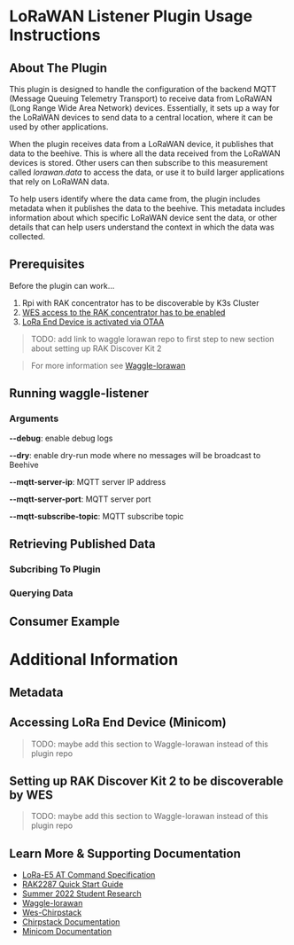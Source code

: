 # LoRaWAN Listener Plugin Usage Instructions

## About The Plugin

This plugin is designed to handle the configuration of the backend MQTT (Message Queuing Telemetry Transport) to receive data from LoRaWAN (Long Range Wide Area Network) devices. Essentially, it sets up a way for the LoRaWAN devices to send data to a central location, where it can be used by other applications.

When the plugin receives data from a LoRaWAN device, it publishes that data to the beehive. This is where all the data received from the LoRaWAN devices is stored. Other users can then subscribe to this measurement called *lorawan.data* to access the data, or use it to build larger applications that rely on LoRaWAN data.

To help users identify where the data came from, the plugin includes metadata when it publishes the data to the beehive. This metadata includes information about which specific LoRaWAN device sent the data, or other details that can help users understand the context in which the data was collected.

## Prerequisites

Before the plugin can work...
1) Rpi with RAK concentrator has to be discoverable by K3s Cluster
1) [WES access to the RAK concentrator has to be enabled](https://github.com/waggle-sensor/waggle-lorawan/blob/main/README.md#enabling-wes-access-to-the-rak-concentrator)
1) [LoRa End Device is activated via OTAA](https://github.com/waggle-sensor/waggle-lorawan/blob/main/README.md#configuring-the-wes-lorawan)

>TODO: add link to waggle lorawan repo to first step to new section about setting up RAK Discover Kit 2

>For more information see [Waggle-lorawan](https://github.com/waggle-sensor/waggle-lorawan)

## Running waggle-listener

### Arguments

**--debug**: enable debug logs

**--dry**: enable dry-run mode where no messages will be broadcast to Beehive

**--mqtt-server-ip**: MQTT server IP address

**--mqtt-server-port**: MQTT server port

**--mqtt-subscribe-topic**: MQTT subscribe topic

## Retrieving Published Data

### Subcribing To Plugin

### Querying Data

## Consumer Example





# Additional Information

## Metadata

## Accessing LoRa End Device (Minicom)

>TODO: maybe add this section to Waggle-lorawan instead of this plugin repo

## Setting up RAK Discover Kit 2 to be discoverable by WES


>TODO: maybe add this section to Waggle-lorawan instead of this plugin repo


## Learn More & Supporting Documentation

- [LoRa-E5 AT Command Specification](https://files.seeedstudio.com/products/317990687/res/LoRa-E5%20AT%20Command%20Specification_V1.0%20.pdf)
- [RAK2287 Quick Start Guide](https://docs.rakwireless.com/Product-Categories/WisLink/RAK2287/Quickstart/)
- [Summer 2022 Student Research](https://github.com/waggle-sensor/summer2022/blob/main/Tsai/Documentation.md)
- [Waggle-lorawan](https://github.com/waggle-sensor/waggle-lorawan)
- [Wes-Chirpstack](https://github.com/waggle-sensor/waggle-edge-stack/tree/main/kubernetes/wes-chirpstack)
- [Chirpstack Documentation](https://www.chirpstack.io/docs/index.html)
- [Minicom Documentation](https://linux.die.net/man/1/minicom)